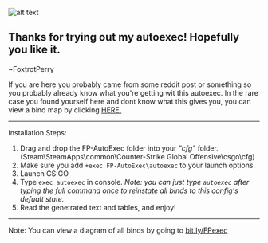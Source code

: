 ![alt text][logo]

[logo]: https://i.imgur.com/vTQOfy5.png

## Thanks for trying out my autoexec! Hopefully you like it.

~FoxtrotPerry

If you are here you probably came from some reddit post or something so you probably already know what you're getting wit this autoexec. In the rare case you found yourself here and dont know what this gives you, you can view a bind map by clicking [HERE.](bit.ly/FPexec)

---

Installation Steps:
1. Drag and drop the FP-AutoExec folder into your *"cfg"* folder.
   (Steam\SteamApps\common\Counter-Strike Global Offensive\csgo\cfg)
2. Make sure you add `+exec FP-AutoExec\autoexec` to your launch options.
3. Launch CS:GO
4. Type `exec autoexec` in console.
 *Note: you can just type `autoexec` after typing the full command once to reinstate all binds to this config's defualt state.*
5. Read the genetrated text and tables, and enjoy!

---

Note: You can view a diagram of all binds by going to [bit.ly/FPexec](bit.ly/FPexec)

